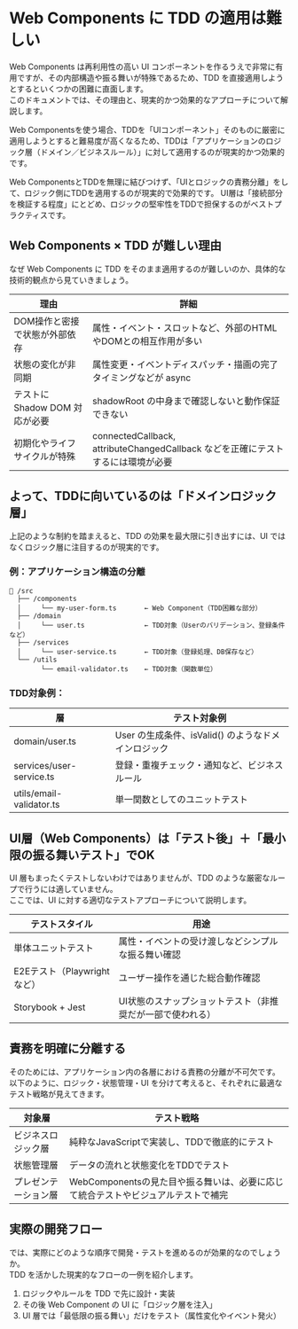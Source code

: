 # Web Components に TDD の適用は難しい
Web Components は再利用性の高い UI コンポーネントを作るうえで非常に有用ですが、その内部構造や振る舞いが特殊であるため、TDD を直接適用しようとするといくつかの困難に直面します。  
このドキュメントでは、その理由と、現実的かつ効果的なアプローチについて解説します。  

Web Componentsを使う場合、TDDを「UIコンポーネント」そのものに厳密に適用しようとすると難易度が高くなるため、TDDは「アプリケーションのロジック層（ドメイン／ビジネスルール）」に対して適用するのが現実的かつ効果的です。

Web ComponentsとTDDを無理に結びつけず、「UIとロジックの責務分離」をして、ロジック側にTDDを適用するのが現実的で効果的です。
UI層は「接続部分を検証する程度」にとどめ、ロジックの堅牢性をTDDで担保するのがベストプラクティスです。


## Web Components × TDD が難しい理由
なぜ Web Components に TDD をそのまま適用するのが難しいのか、具体的な技術的観点から見ていきましょう。

|理由|詳細|
|---|---|
|DOM操作と密接で状態が外部依存|属性・イベント・スロットなど、外部のHTMLやDOMとの相互作用が多い|
|状態の変化が非同期|属性変更・イベントディスパッチ・描画の完了タイミングなどが async|
|テストに Shadow DOM 対応が必要|shadowRoot の中身まで確認しないと動作保証できない|
|初期化やライフサイクルが特殊|connectedCallback, attributeChangedCallback などを正確にテストするには環境が必要|


## よって、TDDに向いているのは「ドメインロジック層」
上記のような制約を踏まえると、TDD の効果を最大限に引き出すには、UI ではなくロジック層に注目するのが現実的です。

### 例：アプリケーション構造の分離
```
📁 /src
  ├── /components
  │     └── my-user-form.ts       ← Web Component（TDD困難な部分）
  ├── /domain
  │     └── user.ts               ← TDD対象（Userのバリデーション、登録条件など）
  ├── /services
  │     └── user-service.ts       ← TDD対象（登録処理、DB保存など）
  └── /utils
        └── email-validator.ts    ← TDD対象（関数単位）
```

### TDD対象例：

|層|テスト対象例|
|---|---|
|domain/user.ts|User の生成条件、isValid() のようなドメインロジック|
|services/user-service.ts|登録・重複チェック・通知など、ビジネスルール|
|utils/email-validator.ts|単一関数としてのユニットテスト|


## UI層（Web Components）は「テスト後」＋「最小限の振る舞いテスト」でOK
UI 層もまったくテストしないわけではありませんが、TDD のような厳密なループで行うには適していません。  
ここでは、UI に対する適切なテストアプローチについて説明します。

|テストスタイル|用途|
|---|---|
|単体ユニットテスト|属性・イベントの受け渡しなどシンプルな振る舞い確認|
|E2Eテスト（Playwrightなど）|ユーザー操作を通じた総合動作確認|
|Storybook + Jest|UI状態のスナップショットテスト（非推奨だが一部で使われる）|


## 責務を明確に分離する
そのためには、アプリケーション内の各層における責務の分離が不可欠です。  
以下のように、ロジック・状態管理・UI を分けて考えると、それぞれに最適なテスト戦略が見えてきます。

|対象層|テスト戦略|
|---|---|
|ビジネスロジック層|純粋なJavaScriptで実装し、TDDで徹底的にテスト|
|状態管理層|データの流れと状態変化をTDDでテスト|
|プレゼンテーション層|WebComponentsの見た目や振る舞いは、必要に応じて統合テストやビジュアルテストで補完|


## 実際の開発フロー
では、実際にどのような順序で開発・テストを進めるのが効果的なのでしょうか。  
TDD を活かした現実的なフローの一例を紹介します。

1. ロジックやルールを TDD で先に設計・実装
2. その後 Web Component の UI に「ロジック層を注入」
3. UI 層では「最低限の振る舞い」だけをテスト（属性変化やイベント発火）

